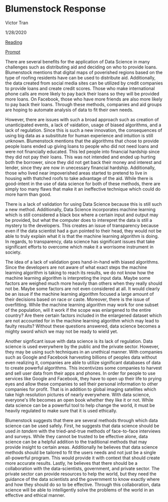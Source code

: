 # Blumenstock Response

Victor Tran

1/28/2020

[Reading](https://www.nature.com/magazine-assets/d41586-018-06215-5/d41586-018-06215-5.pdf)


[Prompt](https://github.com/wicked-problems/workshop/blob/master/blumenstock.md)

  There are several benefits for the application of Data Science in many challenges such as distributing aid and deciding on who to provide loans. Blumenstock mentions that digital maps of poverished regions based on the type of roofing residents have can be used to distribute aid. Additionally, the data created from social media sites can be utilized by credit companies to provide loans and create credit scores. Those who make international phone calls are more likely to pay back their loans so they will be provided more loans. On Facebook, those who have more friends are also more likely to pay back their loans. Through these methods, companies and aid groups are hoping to automate analysis of data to fit their own needs. 
  
  However, there are issues with such a broad approach such as creation of unanticipated events, a lack of vaidation, usage of biased algorithms, and a lack of regulation. Since this is such a new innovation, the consequences of using big data as a subsititute for human experience and intuition is still unknown. Blumenstock mentions that the algorithms that chose to provide people loans ended up giving loans to people who did not need loans and were not financially educated. This led people into financial hardship since they did not pay their loans. This was not intended and ended up hurting both the borrower, since they did not get back their money and interest and lender, since they are now in unecessary financial hardship. Additionally, those who lived near impoverished areas started to pretend to live in housing with thatched roofs to take advantage of the aid. While there is good-intent in the use of data science for both of these methods, there are simply too many flaws that make it an ineffective technique which could do more harm than good.
  
   There is a lack of validation for using Data Science because this is still such a new method. Additionally, Data Science incorporates machine learning which is still considered a black box where a certain input and output may be provided, but what the computer does to interepret the data is still a mystery to the developers. This creates an issue of transparency because even if the data scientist had a gun pointed to their head, they would not be able to truly explain what it is that the machine learning algorithm is doing. In regards, to transparency, data science has significant issues that take significant efforts to overcome which make it a worrisome instrument in society.
 
  The idea of a lack of validation goes hand-in-hand with biased algorithms. Since the developers are not aware of what exact steps the machine learning algorithm is taking to reach its results, we do not know how the machine learning algorithm is interpreting the input data. Maybe some factors are weighed much more heavily than others when they really should not be. Maybe some factors are not even considered at all. It would clearly be an issue if the machine learning algorithm focused a large amount of their decisions based on race or caste. Moreover, there is the issue of overfitting. While the machine learning algorithm may work for one subset of the population, will it work if the scope was enlargened to the entire country? Are there certain factors included in the enlargened dataset which are not accounted for in the machine learning algorithm which may lead to faulty results? Without these questions answered, data science becomes a mighty sword which we may not be ready to wield yet.
  
  Another signficant issue with data science is its lack of regulation. Data science is used everywhere by the public and the private sector. However, they may be using such techniques in an unethical manner. With companies such as Google and Facebook harvesting billions of peoples data without even realizing it, companies are able to utilize significant databases of data to create powerful algorithms. This incentivizes some companies to harvest and sell user data from their apps and phones. In order for people to use services like Google and Facebook, they have to open up their life to prying eyes and allow these companies to sell their personal information to other companies for profit. That is in addition to global imaging satellites which take high resolution pictures of nearly everywhere. With data science, everyone's life becomes an open book whether they like it or not. While data science can be a powerful tool to help change the world, it must be heavily regulated to make sure that it is used ethically.
  
 Blumenstock suggests that there are several methods through which data science can be used safely. First, he suggests that data science should be used *in tandem* with the tried-and-true methods of face-to-face interviews and surveys. While they cannot be trusted to be effective alone, data science can be a helpful addition to the traditional methods that may provide insight to certain areas. Additionally he believes that data science methods should be tailored to fit the users needs and not just be a single all-powerful program. This would provide it with context that should create more accurate results. Lastly, he believes that there should be a collaboration with the data-scientists, government, and private sector. The private sector can provide resources to help the world, but they need the guidance of the data scientists and the government to know exactly where and how they should do so to be effective. Through this collaboration, data science will be able to intelligently solve the problems of the world in an effective and ethical manner.
